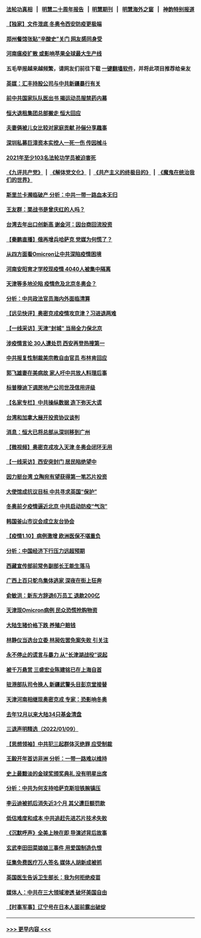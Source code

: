 #### [法轮功真相](https://github.com/gfw-breaker/truth/blob/master/README.md?t=0) &nbsp;&nbsp;|&nbsp;&nbsp; [明慧二十周年报告](https://github.com/gfw-breaker/mh-reports/blob/master/README.md?t=0) &nbsp;&nbsp;|&nbsp;&nbsp;[明慧期刊](https://github.com/gfw-breaker/mh-qikan) &nbsp;&nbsp;|&nbsp;&nbsp; [明慧海外之窗](https://github.com/gfw-breaker/mh-news/blob/master/README.md?t=0) &nbsp;&nbsp;|&nbsp;&nbsp; [神韵特别报道](https://github.com/gfw-breaker/mh-news/blob/master/shenyun.md?t=0)
#### [【独家】文件泄底 冬奥令西安防疫更极端](../pages/nsc413/n13494074.md?t=01111450) 
#### [郑州餐馆张贴“辛酸史”关门 网友感同身受](../pages/nsc413/n13496323.md?t=01111450) 
#### [河南瘟疫扩散 或影响苹果全球最大生产线](../pages/nsc413/n13496327.md?t=01111450) 
#### 五毛举报越来越频繁，请网友们前往下载 [一键翻墙软件](https://github.com/gfw-breaker/ssr-accounts)，并将此项目推荐给亲友
#### [英媒：汇丰持股公司与中共新疆暴行有关](../pages/nsc413/n13496485.md?t=01111450) 
#### [前中共国家队队医出书 揭运动员服禁药内幕](../pages/nsc413/n13496354.md?t=01111450) 
#### [恒大退租集团总部搬走 恒大回应](../pages/nsc413/n13496117.md?t=01111450) 
#### [夫妻俩被儿女比较对家庭贡献 孙俪分享趣事](../pages/nsc413/n13496034.md?t=01111450) 
#### [深圳私募巨漳资本实控人一死一伤 传因械斗](../pages/nsc413/n13496234.md?t=01111450) 
#### [2021年至少103名法轮功学员被迫害死](../pages/nsc413/n13495075.md?t=01111450) 
#### [《九评共产党》](https://github.com/begood0513/9ping.md/blob/master/README.md) &nbsp;|&nbsp; [《解体党文化》](../../../../jtdwh.md/blob/master/README.md)  &nbsp;|&nbsp; [《共产主义的终极目的》](../../../../gczydzjmd.md/blob/master/README.md) &nbsp;|&nbsp; [《魔鬼在统治我们的世界》](../../../../mgztzwmdsj.md/blob/master/README.md) 
#### [斯里兰卡濒临破产 分析：中共一带一路血本无归](../pages/nsc413/n13495938.md?t=01111450) 
#### [王友群：栗战书是曾庆红的人吗？](../pages/nsc413/n13495738.md?t=01111450) 
#### [台湾去年出口创新高 谢金河：因台商回流投资](../pages/nsc413/n13495296.md?t=01111450) 
#### [【秦鹏直播】俄再增兵哈萨克 党媒为何慌了？](../pages/nsc413/n13495963.md?t=01111450) 
#### [从四方面看Omicron让中共深陷疫情困境](../pages/nsc413/n13495887.md?t=01111450) 
#### [河南安阳育才学校现疫情 4040人被集中隔离](../pages/nsc413/n13495837.md?t=01111450) 
#### [天津等多地沦陷 疫情危及北京冬奥会？](../pages/nsc413/n13495505.md?t=01111450) 
#### [分析：中共政法官员海内外面临清算](../pages/nsc413/n13495811.md?t=01111450) 
#### [【远见快评】奥密克戎疫情攻京津？习进退两难](../pages/nsc413/n13495857.md?t=01111450) 
#### [【一线采访】天津“封城” 当局全力保北京](../pages/nsc413/n13495590.md?t=01111450) 
#### [涉疫情言论 30人遭处罚 西安再登热搜第一](../pages/nsc413/n13495414.md?t=01111450) 
#### [中共报复性制裁美宗教自由官员 布林肯回应](../pages/nsc413/n13495684.md?t=01111450) 
#### [郭飞雄妻在美病故 家人吁中共放人料理后事](../pages/nsc413/n13495606.md?t=01111450) 
#### [标普穆迪下调房地产公司世茂信用评级](../pages/nsc413/n13495565.md?t=01111450) 
#### [【名家专栏】中共操纵数据 造下弥天大谎](../pages/nsc413/n13495097.md?t=01111450) 
#### [台湾和加拿大展开投资协议谈判](../pages/nsc413/n13495510.md?t=01111450) 
#### [消息：恒大已将总部从深圳移到广州](../pages/nsc413/n13495244.md?t=01111450) 
#### [【微视频】奥密克戎攻入天津 冬奥会闭环无用](../pages/nsc413/n13495142.md?t=01111450) 
#### [【一线采访】西安突封门 居民陷绝望中](../pages/nsc413/n13495071.md?t=01111450) 
#### [因力挺台湾 立陶宛有望获得第一笔芯片投资](../pages/nsc413/n13495240.md?t=01111450) 
#### [大使馆成抗议目标 中共寻求英国“保护”](../pages/nsc413/n13494830.md?t=01111450) 
#### [冬奥前夕疫情逼近北京 中共启动防疫“气泡”](../pages/nsc413/n13494897.md?t=01111450) 
#### [韩国釜山市议会成立友台协会](../pages/nsc413/n13494864.md?t=01111450) 
#### [【疫情1.10】病例激增 欧洲医保不堪重负](../pages/nsc413/n13494711.md?t=01111450) 
#### [分析：中国经济下行压力远超预期](../pages/nsc413/n13494395.md?t=01111450) 
#### [西藏宣传部前常务副部长王能生落马](../pages/nsc413/n13494680.md?t=01111450) 
#### [广西上百只鸵鸟集体逃家 深夜在街上狂奔](../pages/nsc413/n13494591.md?t=01111450) 
#### [俞敏洪：新东方辞退6万员工 退款200亿](../pages/nsc413/n13494424.md?t=01111450) 
#### [天津现Omicron病例 民众恐慌抢购物资](../pages/nsc413/n13494447.md?t=01111450) 
#### [大陆生猪价格下跌 养殖户赔钱](../pages/nsc413/n13493713.md?t=01111450) 
#### [林静仪当选台立委 林昶佐罢免案失败 引关注](../pages/nsc413/n13493375.md?t=01111450) 
#### [永不停止的谎言与暴力 从“长津湖战役”说起](../pages/nsc413/n13494094.md?t=01111450) 
#### [被千万悬赏 三盛宏业陈建铭已在上海自首](../pages/nsc413/n13493609.md?t=01111450) 
#### [驻港部队司令换人 新疆武警头目彭京堂接替](../pages/nsc413/n13493110.md?t=01111450) 
#### [天津河南相继现奥密克戎 专家：恐影响冬奥](../pages/nsc413/n13493748.md?t=01111450) 
#### [去年12月以来大陆34只基金清盘](../pages/nsc413/n13493532.md?t=01111450) 
#### [三退声明精选（2022/01/09）](../pages/nsc413/n13493839.md?t=01111450) 
#### [【思想领袖】中共犯三起群体灭绝罪 应受制裁](../pages/nsc413/n13462739.md?t=01111450) 
#### [王毅开年首访非洲 分析：一带一路难以维持](../pages/nsc413/n13493155.md?t=01111450) 
#### [史上最黯淡的金球奖颁奖典礼 没有明星出席](../pages/nsc413/n13493129.md?t=01111450) 
#### [分析：中共为何支持哈萨克斯坦铁腕镇压](../pages/nsc413/n13493216.md?t=01111450) 
#### [李云迪被抓后消失近3个月 其父遭巨额罚款](../pages/nsc413/n13493015.md?t=01111450) 
#### [低估难度和成本 中共追赶先进芯片技术失败](../pages/nsc413/n13493127.md?t=01111450) 
#### [《沉默呼声》全美上映在即 导演述背后故事](../pages/nsc413/n13493151.md?t=01111450) 
#### [玄武李田田菜娘娘三事件 用爱国制造仇恨](../pages/nsc413/n13493049.md?t=01111450) 
#### [征集免费医疗万人签名 媒体人胡新成被抓](../pages/nsc413/n13492687.md?t=01111450) 
#### [英国医生告诉卫生部长：我为何拒绝疫苗](../pages/nsc413/n13492751.md?t=01111450) 
#### [媒体人：中共在三大领域渗透 破坏美国自由](../pages/nsc413/n13489614.md?t=01111450) 
#### [【时事军事】辽宁号在日本人面前露出破绽](../pages/nsc413/n13491856.md?t=01111450) 

----
#### [ >>> 更早内容 <<< ](../indexes/nsc413-earlier.md)
